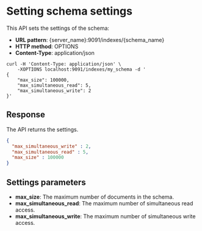 # Setting schema settings

This API sets the settings of the schema:

* **URL pattern**: {server_name}:9091/indexes/{schema_name}
* **HTTP method**: OPTIONS
* **Content-Type**: application/json


```shell
curl -H 'Content-Type: application/json' \
    -XOPTIONS localhost:9091/indexes/my_schema -d '
{
    "max_size": 100000,
    "max_simultaneous_read": 5,
    "max_simultaneous_write": 2
}'
```

## Response

The API returns the settings.

```json
{
  "max_simultaneous_write" : 2,
  "max_simultaneous_read" : 5,
  "max_size" : 100000
}
```

## Settings parameters

* **max_size**: The maximum number of documents in the schema.
* **max_simultaneous_read**: The maximum number of simultaneous read access.
* **max_simultaneous_write**: The maximum number of simultaneous write access.


